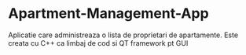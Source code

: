 # Apartment-Management-App
Aplicatie care administreaza o lista de proprietari de apartamente. Este creata cu C++ ca limbaj de cod si QT framework pt GUI
